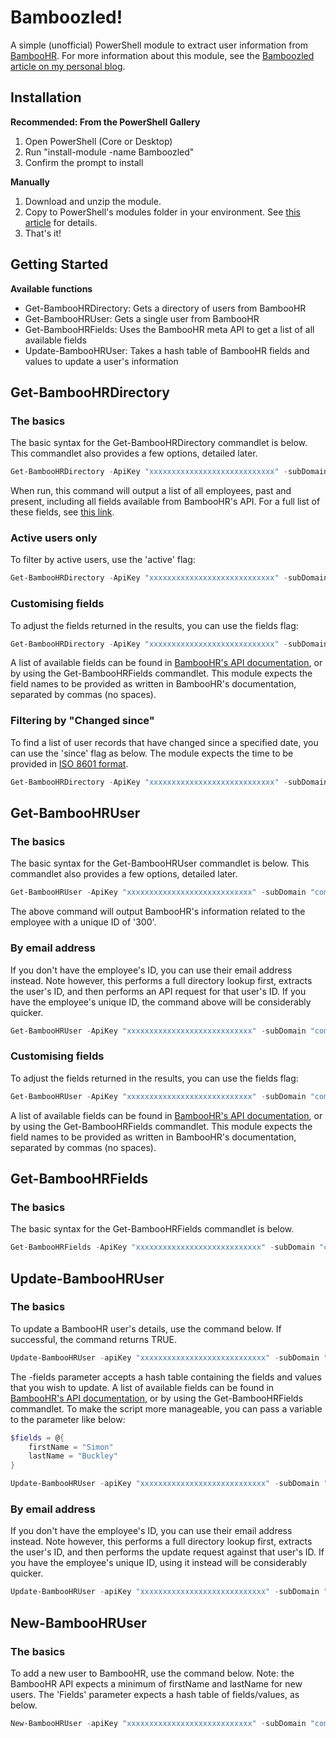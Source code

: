 # Bamboozled!

A simple (unofficial) PowerShell module to extract user information from [BambooHR](https://www.bamboohr.com/). For more information about this module, see the [Bamboozled article on my personal blog](https://smnbkly.co/blog/bamboozled-powershell-and-the-bamboohr-api).

## Installation

**Recommended: From the PowerShell Gallery**
1. Open PowerShell (Core or Desktop)
2. Run "install-module -name Bamboozled"
3. Confirm the prompt to install

**Manually**
1. Download and unzip the module.
2. Copy to PowerShell's modules folder in your environment. See [this article](https://docs.microsoft.com/en-us/powershell/developer/module/installing-a-powershell-module) for details.
3. That's it!

## Getting Started

**Available functions**

- Get-BambooHRDirectory: Gets a directory of users from BambooHR
- Get-BambooHRUser: Gets a single user from BambooHR
- Get-BambooHRFields: Uses the BambooHR meta API to get a list of all available fields
- Update-BambooHRUser: Takes a hash table of BambooHR fields and values to update a user's information

## Get-BambooHRDirectory

### The basics

The basic syntax for the Get-BambooHRDirectory commandlet is below. This commandlet also provides a few options, detailed later.

```powershell
Get-BambooHRDirectory -ApiKey "xxxxxxxxxxxxxxxxxxxxxxxxxxxx" -subDomain "companyname"
```

When run, this command will output a list of all employees, past and present, including all fields available from BambooHR's API. For a full list of these fields, see [this link](https://www.bamboohr.com/api/documentation/employees.php#listFields).

### Active users only

To filter by active users, use the 'active' flag:

```powershell
Get-BambooHRDirectory -ApiKey "xxxxxxxxxxxxxxxxxxxxxxxxxxxx" -subDomain "companyname" -active
```

### Customising fields

To adjust the fields returned in the results, you can use the fields flag:

```powershell
Get-BambooHRDirectory -ApiKey "xxxxxxxxxxxxxxxxxxxxxxxxxxxx" -subDomain "companyname" -fields "firstName,lastName,workEmail,supervisorEid"
```

A list of available fields can be found in [BambooHR's API documentation](https://www.bamboohr.com/api/documentation/employees.php), or by using the Get-BambooHRFields commandlet. This module expects the field names to be provided as written in BambooHR's documentation, separated by commas (no spaces).

### Filtering by "Changed since"

To find a list of user records that have changed since a specified date, you can use the 'since' flag as below. The module expects the time to be provided in [ISO 8601 format](https://www.iso.org/iso-8601-date-and-time-format.html).

```powershell
Get-BambooHRDirectory -ApiKey "xxxxxxxxxxxxxxxxxxxxxxxxxxxx" -subDomain "companyname" -since "2018-10-22T15:00:00Z"
```

## Get-BambooHRUser

### The basics

The basic syntax for the Get-BambooHRUser commandlet is below. This commandlet also provides a few options, detailed later.

```powershell
Get-BambooHRUser -ApiKey "xxxxxxxxxxxxxxxxxxxxxxxxxxxx" -subDomain "companyname" -id 300
```

The above command will output BambooHR's information related to the employee with a unique ID of '300'.

### By email address

If you don't have the employee's ID, you can use their email address instead. Note however, this performs a full directory lookup first, extracts the user's ID, and then performs an API request for that user's ID. If you have the employee's unique ID, the command above will be considerably quicker.

```powershell
Get-BambooHRUser -ApiKey "xxxxxxxxxxxxxxxxxxxxxxxxxxxx" -subDomain "companyname" -emailAddress "test@example.com"
```

### Customising fields

To adjust the fields returned in the results, you can use the fields flag:

```powershell
Get-BambooHRUser -ApiKey "xxxxxxxxxxxxxxxxxxxxxxxxxxxx" -subDomain "companyname" -id 300 -fields "firstName,lastName,workEmail,supervisorEid"
```

A list of available fields can be found in [BambooHR's API documentation](https://www.bamboohr.com/api/documentation/employees.php), or by using the Get-BambooHRFields commandlet. This module expects the field names to be provided as written in BambooHR's documentation, separated by commas (no spaces).

## Get-BambooHRFields

### The basics

The basic syntax for the Get-BambooHRFields commandlet is below.

```powershell
Get-BambooHRFields -ApiKey "xxxxxxxxxxxxxxxxxxxxxxxxxxxx" -subDomain "companyname"
```

## Update-BambooHRUser

### The basics

To update a BambooHR user's details, use the command below. If successful, the command returns TRUE.

```powershell
Update-BambooHRUser -apiKey "xxxxxxxxxxxxxxxxxxxxxxxxxxxx" -subDomain "companyname" -id 300 -fields @{firstName="Simon";lastName="Buckley"}
```

The -fields parameter accepts a hash table containing the fields and values that you wish to update. A list of available fields can be found in [BambooHR's API documentation](https://www.bamboohr.com/api/documentation/employees.php), or by using the Get-BambooHRFields commandlet. To make the script more manageable, you can pass a variable to the parameter like below:

```powershell
$fields = @{
    firstName = "Simon"
    lastName = "Buckley"
}

Update-BambooHRUser -apiKey "xxxxxxxxxxxxxxxxxxxxxxxxxxxx" -subDomain "companyname" -id 300 -fields $fields
```

### By email address

If you don't have the employee's ID, you can use their email address instead. Note however, this performs a full directory lookup first, extracts the user's ID, and then performs the update request against that user's ID. If you have the employee's unique ID, using it instead will be considerably quicker.

```powershell
Update-BambooHRUser -apiKey "xxxxxxxxxxxxxxxxxxxxxxxxxxxx" -subDomain "companyname" -emailAddress "test@example.com" -fields $fields
```

## New-BambooHRUser

### The basics

To add a new user to BambooHR, use the command below. Note: the BambooHR API expects a minimum of firstName and lastName for new users. The 'Fields' parameter expects a hash table of fields/values, as below.

```powershell
New-BambooHRUser -apiKey "xxxxxxxxxxxxxxxxxxxxxxxxxxxx" -subDomain "companyname" -fields @{firstName="Simon";lastName="Buckley"}
```
